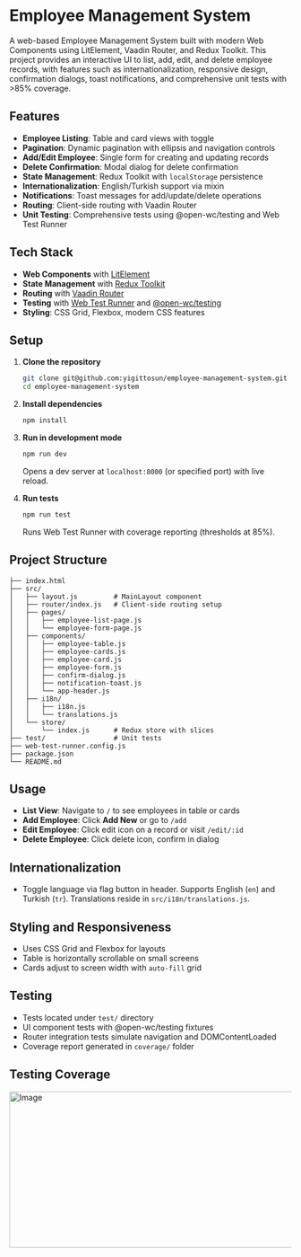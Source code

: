 # Employee Management System

A web-based Employee Management System built with modern Web Components using LitElement, Vaadin Router, and Redux Toolkit. This project provides an interactive UI to list, add, edit, and delete employee records, with features such as internationalization, responsive design, confirmation dialogs, toast notifications, and comprehensive unit tests with >85% coverage.

## Features

* **Employee Listing**: Table and card views with toggle
* **Pagination**: Dynamic pagination with ellipsis and navigation controls
* **Add/Edit Employee**: Single form for creating and updating records
* **Delete Confirmation**: Modal dialog for delete confirmation
* **State Management**: Redux Toolkit with `localStorage` persistence
* **Internationalization**: English/Turkish support via mixin
* **Notifications**: Toast messages for add/update/delete operations
* **Routing**: Client-side routing with Vaadin Router
* **Unit Testing**: Comprehensive tests using @open-wc/testing and Web Test Runner

## Tech Stack

* **Web Components** with [LitElement](https://lit.dev)
* **State Management** with [Redux Toolkit](https://redux-toolkit.js.org)
* **Routing** with [Vaadin Router](https://vaadin.com/router)
* **Testing** with [Web Test Runner](https://modern-web.dev/docs/test-runner/overview/) and [@open-wc/testing](https://open-wc.org)
* **Styling**: CSS Grid, Flexbox, modern CSS features

## Setup

1. **Clone the repository**

   ```bash
   git clone git@github.com:yigittosun/employee-management-system.git
   cd employee-management-system
   ```

2. **Install dependencies**

   ```bash
   npm install
   ```

3. **Run in development mode**

   ```bash
   npm run dev
   ```

   Opens a dev server at `localhost:8000` (or specified port) with live reload.

4. **Run tests**

   ```bash
   npm run test
   ```

   Runs Web Test Runner with coverage reporting (thresholds at 85%).

## Project Structure

```
├── index.html   
├── src/
│   ├── layout.js         # MainLayout component
│   ├── router/index.js   # Client-side routing setup
│   ├── pages/
│   │   ├── employee-list-page.js
│   │   └── employee-form-page.js
│   ├── components/
│   │   ├── employee-table.js
│   │   ├── employee-cards.js
│   │   ├── employee-card.js
│   │   ├── employee-form.js
│   │   ├── confirm-dialog.js
│   │   ├── notification-toast.js
│   │   └── app-header.js
│   ├── i18n/
│   │   ├── i18n.js
│   │   └── translations.js
│   └── store/
│       └── index.js      # Redux store with slices
├── test/                 # Unit tests
├── web-test-runner.config.js
├── package.json
└── README.md 
```

## Usage

* **List View**: Navigate to `/` to see employees in table or cards
* **Add Employee**: Click **Add New** or go to `/add`
* **Edit Employee**: Click edit icon on a record or visit `/edit/:id`
* **Delete Employee**: Click delete icon, confirm in dialog

## Internationalization

* Toggle language via flag button in header. Supports English (`en`) and Turkish (`tr`). Translations reside in `src/i18n/translations.js`.

## Styling and Responsiveness

* Uses CSS Grid and Flexbox for layouts
* Table is horizontally scrollable on small screens
* Cards adjust to screen width with `auto-fill` grid

## Testing

* Tests located under `test/` directory
* UI component tests with @open-wc/testing fixtures
* Router integration tests simulate navigation and DOMContentLoaded
* Coverage report generated in `coverage/` folder


## Testing Coverage
<img width="821" height="278" alt="Image" src="https://github.com/user-attachments/assets/52c16508-6f73-4808-8141-b2fbd3c78444" />

